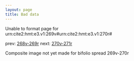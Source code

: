```yaml
---
layout: page
title: Bad data
---
```


Unable to format page for urn:cite2:hmt:e3.v1:269v#urn:cite2:hmt:e3.v1:270r#

prev: [268v-269r](../268v-269r/) next: [270v-271r](../270v-271r/)

Composite image not yet made for bifolio spread 269v-270r

